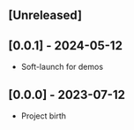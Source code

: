 ## [Unreleased]

## [0.0.1] - 2024-05-12

* Soft-launch for demos

## [0.0.0] - 2023-07-12

* Project birth
